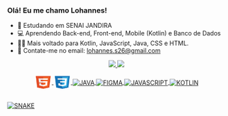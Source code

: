 ### Olá! Eu me chamo Lohannes!

- 📖 Estudando em SENAI JANDIRA
- 💻 Aprendendo Back-end, Front-end, Mobile (Kotlin) e Banco de Dados
- 👩‍💻 Mais voltado para Kotlin, JavaScript, Java, CSS e HTML.
- 🤔 Contate-me no email: lohannes.s26@gmail.com

<div align="center">
  <a href="https://github.com/Lohannn">
  <img height="180em" src="https://github-readme-stats.vercel.app/api?username=Lohannn&show_icons=true&theme=dracula&include_all_commits=true&count_private=true"/>
  <img height="180em" src="https://github-readme-stats.vercel.app/api/top-langs/?username=Lohannn&layout=compact&langs_count=7&theme=dracula"/>
</div>
 
<div style="display: inline_block" align="center"><br>
  <img align="center" alt="HTML" height="30" width="40" src="https://raw.githubusercontent.com/devicons/devicon/master/icons/html5/html5-original.svg">
  <img align="center" alt="CSS" height="30" width="40" src="https://raw.githubusercontent.com/devicons/devicon/master/icons/css3/css3-original.svg">
  <img align="center" alt="JAVA" height="30" width="40" src="https://cdn.jsdelivr.net/gh/devicons/devicon/icons/java/java-original.svg">
  <img align="center" alt="FIGMA" height="30" width="40" src="https://cdn.jsdelivr.net/gh/devicons/devicon/icons/figma/figma-original.svg">
  <img align="center" alt="JAVASCRIPT" height="30" width="40" src="https://cdn.jsdelivr.net/gh/devicons/devicon/icons/javascript/javascript-original.svg">
  <img align="center" alt="KOTLIN" height="30" width="40" src="https://cdn.jsdelivr.net/gh/devicons/devicon/icons/kotlin/kotlin-plain.svg">
</div>

##

![SNAKE](https://github.com/Lohannn/Lohannn/blob/output/github-contribution-grid-snake.svg)
